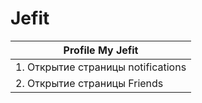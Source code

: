 # Jefit
|Profile My Jefit |
|-----------------|
|1. Открытие страницы notifications|
|2. Открытие страницы Friends|
